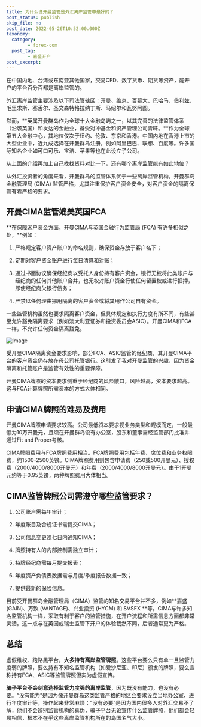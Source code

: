 ```yaml
---
title: 为什么说开曼监管是外汇离岸监管中最好的？
post_status: publish
skip_file: no
post_date: 2022-05-26T10:52:00.000Z
taxonomy:
  category:
        - forex-com
  post_tag:
        - 嘉盛开户
post_excerpt: 
---
```

在中国内地、台湾或东南亚其他国家，交易CFD、数字货币、期货等资产，能开户的平台百分百都是离岸监管的。

外汇离岸监管主要涉及以下司法管辖区：开曼、维京、百慕大、巴哈马、伯利兹、毛里求斯、塞舌尔、圣文森特格拉纳丁斯、马绍尔和瓦努阿图。

然而，**英属开曼群岛作为全球十大金融岛屿之一，以其完善的法律监管体系（沿袭英国）和发达的金融业，备受对冲基金和资产管理公司青睐。**作为全球第五大金融中心，其地位仅次于纽约、伦敦、东京和香港。中国内地在香港上市的大型企业中，近九成选择在开曼群岛注册，例如阿里巴巴、联想、百度等。许多国际知名企业如可口可乐、宝洁、苹果等也在此设立子公司。

从上面的介绍再加上自己找找资料对比一下，还有哪个离岸监管能有如此地位？

从外汇投资者的角度来看，开曼群岛的监管体系优于一些离岸监管机构。开曼群岛金融管理局 (CIMA) 监管严格，尤其注重保护客户资金安全，对客户资金的隔离保管有着严格的要求。

## 开曼CIMA监管媲美英国FCA

**在保障客户资金方面，开曼CIMA与英国金融行为监管局 (FCA) 有许多相似之处，**例如：

1. 严格规定客户资产账户的命名规则，确保资金存放于客户名下；

1. 定期对客户资金账户进行每日清算和对账；

1. 通过书面协议确保经纪商以受托人身份持有客户资金，银行无权将此类账户与经纪商的任何其他账户合并，也无权对账户资金行使任何留置权或进行扣押，即使经纪商欠银行债务；

1. 严禁以任何理由挪用隔离的客户资金或将其用作公司自有资金。

一些监管机构虽然也要求隔离客户资金，但具体规定和执行力度有所不同，有些甚至允许豁免隔离要求（例如澳大利亚证券和投资委员会ASIC）。开曼CIMA和FCA一样，不允许任何资金隔离豁免。

![Image](https://prod-files-secure.s3.us-west-2.amazonaws.com/39ed1227-6d7d-4570-be36-9ccd4a2c4241/bd849744-3fcb-4a37-8312-357962c8f065/image.png?X-Amz-Algorithm=AWS4-HMAC-SHA256&X-Amz-Content-Sha256=UNSIGNED-PAYLOAD&X-Amz-Credential=ASIAZI2LB466QYO6TXIS%2F20250804%2Fus-west-2%2Fs3%2Faws4_request&X-Amz-Date=20250804T101355Z&X-Amz-Expires=3600&X-Amz-Security-Token=IQoJb3JpZ2luX2VjEAoaCXVzLXdlc3QtMiJHMEUCIQCFgXdGnl4lWs4iPcIwgfXxdgaE9wqOgENlp76NxR2jhwIgRH2e9MNUax5xSGbsO66DYOcNgFk7C3158jvF3lc4YvUq%2FwMIQxAAGgw2Mzc0MjMxODM4MDUiDM0bitxOlYeigd2S2yrcAwixY52joQUj5v29MugUtoqn0FjRwRzJb18MUah6Xe7HXWfEdGfBRuA%2BdXdUGOj0rSHcRpK8xu7IUUJqTpkDQ2hvUCNw385qDpps9S9kva8RE%2BJ2y2Nmom5HbvqbKiIiKtJOuiFzA1Y4QFhNrlQsyzPUNnVpLP3d3YpGIyZ0xLBZ6kmlp%2FIuhcmEpFGeWyxuF2MISwkmLQDqEs1JC5Gq9%2F4R5zWANovCi7FEZljTmZRUDtuC%2FA4aEiOz8lFZjbXZF6uxxrkLGdPcK6ygb9NUGheQm%2Fof73PY%2FeAQI0Axt1L8jOeJRxzE1XGir56T35PZNhJApR5qtyHyQJBnW2WPsC0%2FJOZFv73RSjpeF05HfxJrIL6k2%2FUpH2%2FCrFlXsVo%2BAZjV4XKxd8aOqAUF5lqU%2F8qLPZIX2gIMYDEUUXdmXLyK0qn%2B4jQxGWzoJDRgu1fx0H9b1VNOJ6yD5HFPYqynXyVSdcrlkpXmAxk%2FNth09Kt2b1pa5ys3DjoCRMvTcAqoJ%2FG3AL9hVpqjbH5QnRFRSRuTtcpsEdI0dZrcfkPeIx447QTxQPaKYjpdJ1%2BoYTMPpR63DNhW5k8KgwLn4ygNvufnYqWswFqADLiW2QxDdPGLxX8Zqu0tTBU0b5zoMJONwsQGOqUBKuK9J%2BJURg%2FgRHW0NcioE%2B9UlWhU7bZS%2FRXy3SoNQRXucWR6h8nppRxoAH94an3ruYi1CTZL9MMYZ8bcMsD9uCKYnLIiOUMWWODvvjSrTvnfuaITcvZNj%2BRPqghRhVegR6bQ1DookTBfb5JrQAhxuMm0qZ2TTP801qlzTDvrhGUsVjK2yzs0mf5Cg9MvnEyKZs%2BviSD12YNeyNGgGO%2BMAybq020%2B&X-Amz-Signature=bb08fec193ed2ed67109002eb9bdf62d8f7f7175a01553d4c7aeb634461cd06b&X-Amz-SignedHeaders=host&x-amz-checksum-mode=ENABLED&x-id=GetObject)

受开曼CIMA隔离资金要求影响，部分FCA、ASIC监管的经纪商，其开曼CIMA平台的客户资金仍存放在母公司托管银行。这引发了我对开曼监管的兴趣，因为资金隔离和托管账户是监管有效性的重要保障。

开曼CIMA牌照的资本要求侧重于经纪商的风险敞口，风险越高，资本要求越高。这与FCA计算牌照所需资本的方式大体相同。

## **申请CIMA牌照的难易及费用**

开曼CIMA牌照申请要求较高。公司最低资本要求视业务类型和规模而定，一般最低为10万开曼元，且须在开曼群岛设有办公室，股东和董事需经监管部门批准并通过Fit and Proper考核。

CIMA牌照费用与FCA牌照费用相当。FCA牌照费用包括年费、席位费和业务权限费，约1500-2500英镑。CIMA牌照费用则包含申请费（250或500开曼元）、授权费（2000/4000/8000开曼元）和年费（2000/4000/8000开曼元）。由于1开曼元约等于0.95英镑，两种牌照费用大体相当。

## CIMA监管牌照公司需遵守哪些监管要求？

1. 公司账户需每年审计；

1. 年度账目及合规证书需提交CIMA；

1. 公司信息变更须七日内通知CIMA；

1. 牌照持有人的内部控制需独立审计；

1. 持牌经纪商需每月提交报表；

1. 年度资产负债表数据需与月度/季度报告数据一致；

1. 提供最新的保险信息。

目前受开曼群岛金融管理局（CIMA）监管的知名交易平台并不多，例如**嘉盛 (GAIN)、万致 (VANTAGE)、兴业投资 (HYCM) 和 SVSFX **等。CIMA与许多知名监管机构一样，采取有利于客户的监管措施，在开户流程和所需信息方面都非常灵活。这一点与在英国或瑞士监管下开户的体验截然不同，后者通常更为严格。

## 总结

虚假维权、跑路黑平台，**大多持有离岸监管牌照**。这些平台要么只有单一且监管力度弱的牌照，要么持有不知名监管机构（如爱沙尼亚、印尼）颁发的牌照，要么宣称持有FCA、ASIC等监管牌照但实为虚假宣传。

**骗子平台不会刻意选择监管力度强的离岸监管**，因为既没有能力，也没有必要。“没有能力”是因为像开曼群岛这类监管严格的地区会要求设立当地办公室、进行年度审计等，操作起来非常麻烦；“没有必要”是因为国内很多人对外汇交易不了解，他们不会辨别监管机构的真伪，骗子平台无论宣传什么监管牌照，他们都会轻易相信，根本不在乎这些离岸监管机构所在的岛国名气大小。